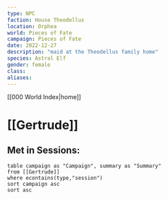 ```yaml
---
type: NPC
faction: House Theodellus
location: Orphea
world: Pieces of Fate
campaign: Pieces of Fate
date: 2022-12-27
description: "maid at the Theodellus family home"
species: Astral Elf
gender: female
class: 
aliases:
---
```

[[000 World Index|home]]
# [[Gertrude]]

## Met in Sessions:
```dataview
table campaign as "Campaign", summary as "Summary"
from [[Gertrude]]
where econtains(type,"session")
sort campaign asc
sort asc
```
